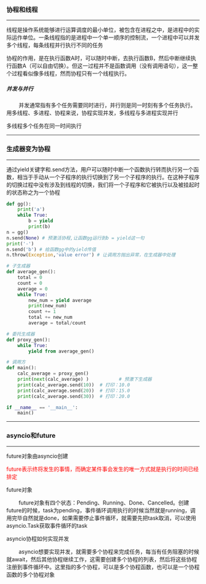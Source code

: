 ### 协程和线程

---
线程是操作系统能够进行运算调度的最小单位，被包含在进程之中，是进程中的实际运作单位。一条线程指的是进程中一个单一顺序的控制流，一个进程中可以并发多个线程，每条线程并行执行不同的任务

协程的作用，是在执行函数A时，可以随时中断，去执行函数B，然后中断继续执行函数A（可以自由切换）。但这一过程并不是函数调用（没有调用语句），这一整个过程看似像多线程，然而协程只有一个线程执行。

##### 并发与并行
　　 并发通常指有多个任务需要同时进行，并行则是同一时刻有多个任务执行。用多线程、多进程、协程来说，协程实现并发，多线程与多进程实现并行

多线程多个任务在同一时间执行

---
### 生成器变为协程

---

通过yield关键字和.send方法，用户可以随时中断一个函数执行转而执行另一个函数，相当于手动从一个子程序的执行切换到了另一个子程序的执行。在这种子程序的切换过程中没有涉及到线程的切换，我们将一个子程序和它被执行以及被挂起时的状态称之为一个协程

```python
def gg():
    print('a')
    while True:
        b = yield
        print(b)
n = gg()
n.send(None) # 预激活协程,让函数gg运行到b = yield这一句
print('-')
n.send('b') # 给函数gg中的yield传值
n.throw(Exception,'value error') # 让调用方抛出异常，在生成器中处理
```


```python
# 子生成器
def average_gen():
    total = 0
    count = 0
    average = 0
    while True:
        new_num = yield average
        print(new_num)
        count += 1
        total += new_num
        average = total/count

# 委托生成器
def proxy_gen():
    while True:
        yield from average_gen()

# 调用方
def main():
    calc_average = proxy_gen()
    print(next(calc_average) )           # 预激下生成器
    print(calc_average.send(10))  # 打印：10.0
    print(calc_average.send(20))  # 打印：15.0
    print(calc_average.send(30))  # 打印：20.0

if __name__ == '__main__':
    main()
```

---

### asyncio和future

---


future对象由asyncio创建

<font color=red>future表示终将发生的事情，而确定某件事会发生的唯一方式就是执行的时间已经排定</font>

future对象

　　 future对象有四个状态：Pending、Running、Done、Cancelled。创建future的时候，task为pending，事件循环调用执行的时候当然就是running，调用完毕自然就是done，如果需要停止事件循环，就需要先把task取消，可以使用asyncio.Task获取事件循环的task


asyncio协程如何实现并发

　　 asyncio想要实现并发，就需要多个协程来完成任务，每当有任务阻塞的时候就await，然后其他协程继续工作，这需要创建多个协程的列表，然后将这些协程注册到事件循环中。这里指的多个协程，可以是多个协程函数，也可以是一个协程函数的多个协程对象